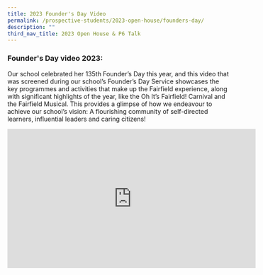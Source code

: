```yaml
---
title: 2023 Founder's Day Video
permalink: /prospective-students/2023-open-house/founders-day/
description: ""
third_nav_title: 2023 Open House & P6 Talk
---
```

### Founder's Day video 2023:

Our school celebrated her 135th Founder’s Day this year, and this video that was screened during our school’s Founder’s Day Service showcases the key programmes and activities that make up the Fairfield experience, along with significant highlights of the year, like the Oh It’s Fairfield! Carnival and the Fairfield Musical. This provides a glimpse of how we endeavour to achieve our school’s vision: A flourishing community of self-directed learners, influential leaders and caring citizens!

<iframe allowfullscreen="" allow="accelerometer; autoplay; clipboard-write; encrypted-media; gyroscope; picture-in-picture; web-share" frameborder="0" title="YouTube video player" src="https://www.youtube.com/embed/oBpXu_EHQ6w?si=Q-9rzjxSSm2E38Pl" height="315" width="560"></iframe>
